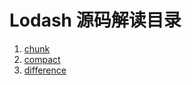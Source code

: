 # Lodash 源码解读目录

1. [chunk](./chunk.md)
2. [compact](./compact.md)
3. [difference](./difference.md)
